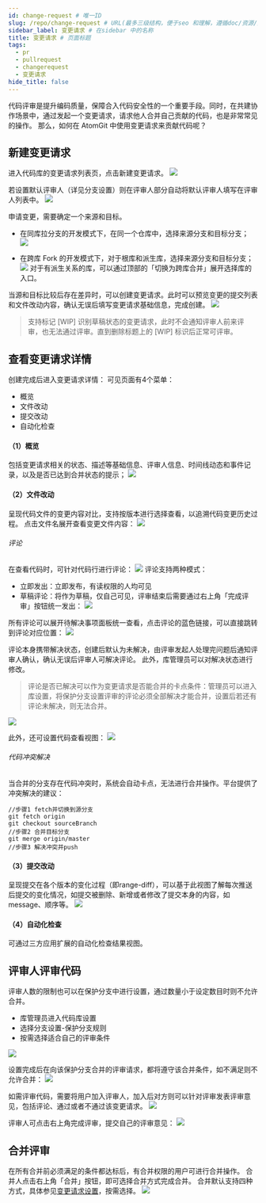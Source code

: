 ```yaml
---
id: change-request # 唯一ID
slug: /repo/change-request # URL(最多三级结构，便于seo 和理解，遵循doc/资源/具体说明项 的原则)
sidebar_label: 变更请求 # 在sidebar 中的名称
title: 变更请求 # 页面标题
tags:
  - pr
  - pullrequest
  - changerequest
  - 变更请求
hide_title: false
---
```


代码评审是提升编码质量，保障合入代码安全性的一个重要手段。同时，在共建协作场景中，通过发起一个变更请求，请求他人合并自己贡献的代码，也是非常常见的操作。
那么，如何在 AtomGit 中使用变更请求来贡献代码呢？

## 新建变更请求
进入代码库的变更请求列表页，点击新建变更请求。
![](./img/42.jpg)

若设置默认评审人（详见分支设置）则在评审人部分自动将默认评审人填写在评审人列表中。
![](./img/41.jpg)

申请变更，需要确定一个来源和目标。
- 在同库拉分支的开发模式下，在同一个仓库中，选择来源分支和目标分支；
![](./img/43.jpg)

- 在跨库 Fork 的开发模式下，对于根库和派生库，选择来源分支和目标分支；
![](./img/44.jpg)
对于有派生关系的库，可以通过顶部的「切换为跨库合并」展开选择库的入口。

当源和目标比较后存在差异时，可以创建变更请求。此时可以预览变更的提交列表和文件改动内容，确认无误后填写变更请求基础信息，完成创建。
![](./img/45.jpg)
> 支持标记 [WIP] 识别草稿状态的变更请求，此时不会通知评审人前来评审，也无法通过评审。直到删除标题上的 [WIP] 标识后正常可评审。

## 查看变更请求详情
创建完成后进入变更请求详情：
可见页面有4个菜单：
- 概览
- 文件改动
- 提交改动
- 自动化检查

#### （1）概览
包括变更请求相关的状态、描述等基础信息、评审人信息、时间线动态和事件记录，以及是否已达到合并状态的提示；
![](./img/46.jpg)

#### （2）文件改动
呈现代码文件的变更内容对比，支持按版本进行选择查看，以追溯代码变更历史过程。
点击文件名展开查看变更文件内容：
![](./img/53.jpg)
###### 评论
在查看代码时，可针对代码行进行评论：
![](./img/54.jpg)
评论支持两种模式：
- 立即发出：立即发布，有读权限的人均可见
- 草稿评论：将作为草稿，仅自己可见，评审结束后需要通过右上角「完成评审」按钮统一发出：
![](./img/55.jpg)

所有评论可以展开待解决事项面板统一查看，点击评论的蓝色链接，可以直接跳转到评论对应位置：
![](./img/56.jpg)

评论本身携带解决状态，创建后默认为未解决，由评审发起人处理完问题后通知评审人确认，确认无误后评审人可解决评论。
此外，库管理员可以对解决状态进行修改。

> 评论是否已解决可以作为变更请求是否能合并的卡点条件：管理员可以进入库设置，将保护分支设置评审的评论必须全部解决才能合并，设置后若还有评论未解决，则无法合并。

![](./img/57.jpg)

此外，还可设置代码查看视图：
![](./img/58.jpg)

###### 代码冲突解决
当合并的分支存在代码冲突时，系统会自动卡点，无法进行合并操作。平台提供了冲突解决的建议：
```
//步骤1 fetch并切换到源分支
git fetch origin
git checkout sourceBranch
//步骤2 合并目标分支
git merge origin/master 
//步骤3 解决冲突并push
```


#### （3）提交改动
呈现提交在各个版本的变化过程（即range-diff），可以基于此视图了解每次推送后提交的变化情况，如提交被删除、新增或者修改了提交本身的内容，如message、顺序等。
![](./img/62.jpg)

#### （4）自动化检查
可通过三方应用扩展的自动化检查结果视图。


## 评审人评审代码
评审人数的限制也可以在保护分支中进行设置，通过数量小于设定数目时则不允许合并。
* 库管理员进入代码库设置
* 选择分支设置-保护分支规则
* 按需选择适合自己的评审条件

![](./img/63.jpg)

设置完成后在向该保护分支合并的评审请求，都将遵守该合并条件，如不满足则不允许合并：
![](./img/60.jpg)

如需评审代码，需要将用户加入评审人，加入后对方则可以针对评审发表评审意见，包括评论、通过或者不通过该变更请求。
![](./img/64.jpg)

评审人可点击右上角完成评审，提交自己的评审意见：
![](./img/65.jpg)

## 合并评审
在所有合并前必须满足的条件都达标后，有合并权限的用户可进行合并操作。
合并人点击右上角「合并」按钮，即可选择合并方式完成合并。
合并默认支持四种方式，具体参见[变更请求设置](pr-config)，按需选择。
![](./img/61.jpg)